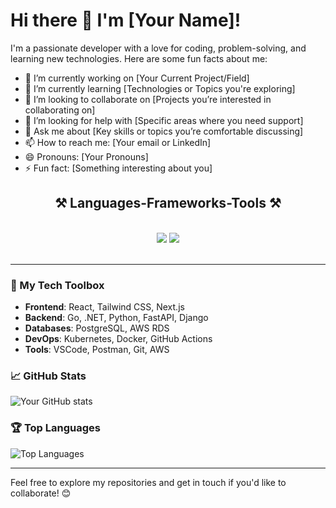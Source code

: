 # Hi there 👋 I'm [Your Name]!

I'm a passionate developer with a love for coding, problem-solving, and learning new technologies. Here are some fun facts about me:

- 🔭 I’m currently working on [Your Current Project/Field]
- 🌱 I’m currently learning [Technologies or Topics you're exploring]
- 👯 I’m looking to collaborate on [Projects you’re interested in collaborating on]
- 🤔 I’m looking for help with [Specific areas where you need support]
- 💬 Ask me about [Key skills or topics you’re comfortable discussing]
- 📫 How to reach me: [Your email or LinkedIn]
- 😄 Pronouns: [Your Pronouns]
- ⚡ Fun fact: [Something interesting about you]

<h2 align="center">⚒️ Languages-Frameworks-Tools ⚒️</h2> 
<br/> 
<div align="center">     
    <img src="https://skillicons.dev/icons?i=react,vscode,github,kubernetes,docker,tailwind,git,eclipse,linux,postgres,postman" />     
    <img src="https://skillicons.dev/icons?i=aws,python,javascript,typescript,cs,dotnet,go,java,nextjs,django,fastapi" /><br> 
</div> 
<br/>

---

### 🔧 My Tech Toolbox
- **Frontend**: React, Tailwind CSS, Next.js
- **Backend**: Go, .NET, Python, FastAPI, Django
- **Databases**: PostgreSQL, AWS RDS
- **DevOps**: Kubernetes, Docker, GitHub Actions
- **Tools**: VSCode, Postman, Git, AWS

### 📈 GitHub Stats
![Your GitHub stats](https://github-readme-stats.vercel.app/api?username=your-username&show_icons=true&theme=radical)

### 🏆 Top Languages
![Top Languages](https://github-readme-stats.vercel.app/api/top-langs/?username=your-username&layout=compact&theme=radical)

---

Feel free to explore my repositories and get in touch if you'd like to collaborate! 😊
